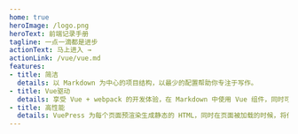 ```yaml
---
home: true
heroImage: /logo.png
heroText: 前端记录手册
tagline: 一点一滴都是进步
actionText: 马上进入 →
actionLink: /vue/vue.md
features:
- title: 简洁
  details: 以 Markdown 为中心的项目结构，以最少的配置帮助你专注于写作。
- title: Vue驱动
  details: 享受 Vue + webpack 的开发体验，在 Markdown 中使用 Vue 组件，同时可以使用 Vue 来开发自定义主题。
- title: 高性能
  details: VuePress 为每个页面预渲染生成静态的 HTML，同时在页面被加载的时候，将作为 SPA 运行。
---
```



